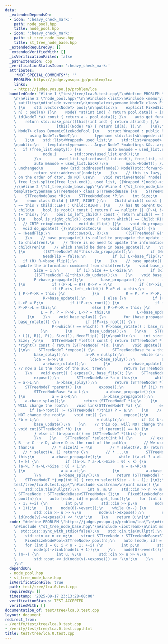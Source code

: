 ```yaml
---
data:
  _extendedDependsOn:
  - icon: ':heavy_check_mark:'
    path: node_pool.hpp
    title: node_pool.hpp
  - icon: ':heavy_check_mark:'
    path: st_tree_node_base.hpp
    title: st_tree_node_base.hpp
  _extendedRequiredBy: []
  _extendedVerifiedWith: []
  _isVerificationFailed: false
  _pathExtension: cpp
  _verificationStatusIcon: ':heavy_check_mark:'
  attributes:
    '*NOT_SPECIAL_COMMENTS*': ''
    PROBLEM: https://judge.yosupo.jp/problem/lca
    links:
    - https://judge.yosupo.jp/problem/lca
  bundledCode: "#line 1 \"test/tree/lca.0.test.cpp\"\n#define PROBLEM \"https://judge.yosupo.jp/problem/lca\"\
    \n\n#line 2 \"node_pool.hpp\"\n\n#include <list>\n#include <memory>\n#include\
    \ <utility>\n#include <vector>\n\ntemplate<typename NodeT> class FixedSizeNodePool\
    \ {\n    std::vector<NodeT> pool;\n\npublic:\n    explicit FixedSizeNodePool(int\
    \ n) : pool(n) {}\n    NodeT *at(int ind) { return pool.data() + ind; }\n    int\
    \ id(NodeT *a) const { return a - pool.data(); }\n    auto get_func() {\n    \
    \    return std::make_pair([this](int ind) { return at(ind); },\n            \
    \                  [this](NodeT *a) { return id(a); });\n    }\n};\n\ntemplate<typename\
    \ NodeT> class DynamicSizeNodePool {\n    struct Wrapped : public NodeT {\n  \
    \      using NodeT::NodeT;\n        typename std::list<Wrapped>::iterator i;\n\
    \    };\n    std::list<Wrapped> used_list;\n    std::list<Wrapped> free_list;\n\
    \npublic:\n    template<typename... Args> NodeT *make(Args &&...arg) {\n     \
    \   if (free_list.empty()) {\n            auto &&node = used_list.emplace_back(std::forward<Args>(arg)...);\n\
    \            node.i      = std::prev(used_list.end());\n            return std::addressof(node);\n\
    \        }\n        used_list.splice(used_list.end(), free_list, std::prev(free_list.end()));\n\
    \        auto &&node = used_list.back();\n        node.~NodeT(); // i remains\
    \ unchanged\n        new (std::addressof(node)) NodeT(std::forward<Args>(arg)...);\n\
    \        return std::addressof(node);\n    }\n    // this is lazy, if sth. relies\
    \ on the order of dtor, do NOT use\n    void retrieve(NodeT *node) {\n       \
    \ free_list.splice(free_list.end(), used_list, ((Wrapped *)node)->i);\n    }\n\
    };\n#line 2 \"st_tree_node_base.hpp\"\n\n#line 4 \"st_tree_node_base.hpp\"\n\n\
    template<typename STTreeNodeT> class STTreeNodeBase {\n    STTreeNodeBase *L;\n\
    \    STTreeNodeBase *R;\n    STTreeNodeBase *P;\n    int Size;\n    bool NeedFlip;\n\
    \n    enum class Child { LEFT, RIGHT };\n    Child which() const { return P->L\
    \ == this ? Child::LEFT : Child::RIGHT; }\n    // has NO parent OR NOT a prefered\
    \ child\n    bool is_root() const { return P == nullptr || (P->L != this && P->R\
    \ != this); }\n    bool is_left_child() const { return which() == Child::LEFT;\
    \ }\n    bool is_right_child() const { return which() == Child::RIGHT; }\n\n \
    \   // CRTP reimplement\n    void do_flip() {}\n    void do_propagate() {}\n \
    \   void do_update() {}\n\nprotected:\n    void base_flip() {\n        NeedFlip\
    \ = !NeedFlip;\n        std::swap(L, R);\n        ((STTreeNodeT &)*this).do_flip();\n\
    \    }\n    // base_propagate() is called to propagate the update information\
    \ to child(ren).\n    // There is no need to update the information combined from\
    \ child(ren)\n    // which should be done in base_update().\n    void base_propagate()\
    \ {\n        ((STTreeNodeT &)*this).do_propagate();\n        if (NeedFlip) {\n\
    \            NeedFlip = false;\n            if (L) L->base_flip();\n         \
    \   if (R) R->base_flip();\n        }\n    }\n    // base_update() is called to\
    \ update the information combined from child(ren).\n    void base_update() {\n\
    \        Size = 1;\n        if (L) Size += L->Size;\n        if (R) Size += R->Size;\n\
    \        ((STTreeNodeT &)*this).do_update();\n    }\n    void base_rotate() {\n\
    \        P->base_propagate();\n        base_propagate();\n        if (is_left_child())\
    \ {\n            if ((P->L = R)) R->P = P;\n            if (!P->is_root()) {\n\
    \                if (P->is_left_child()) P->P->L = this;\n                else\
    \ { P->P->R = this; }\n            }\n            R = P, P = P->P, R->P = this;\n\
    \            R->base_update();\n        } else {\n            if ((P->R = L))\
    \ L->P = P;\n            if (!P->is_root()) {\n                if (P->is_left_child())\
    \ P->P->L = this;\n                else { P->P->R = this; }\n            }\n \
    \           L = P, P = P->P, L->P = this;\n            L->base_update();\n   \
    \     }\n    }\n    void base_splay() {\n        for (base_propagate(); !is_root();\
    \ base_rotate()) {\n            if (!P->is_root()) {\n                P->P->base_propagate();\n\
    \                P->which() == which() ? P->base_rotate() : base_rotate();\n \
    \           }\n        }\n        base_update();\n    }\n\n    STTreeNodeBase()\
    \ : L(), R(), P(), Size(1), NeedFlip() {}\n\npublic:\n    int size() const { return\
    \ Size; }\n\n    STTreeNodeT *left() const { return (STTreeNodeT *)L; }\n    STTreeNodeT\
    \ *right() const { return (STTreeNodeT *)R; }\n\n    void update() { base_update();\
    \ }\n\n    STTreeNodeT *expose() {\n        STTreeNodeBase *a = this, *lca = a;\n\
    \        base_splay();\n        a->R = nullptr;\n        while (a->P) {\n    \
    \        lca = a->P;\n            lca->base_splay();\n            a->P->R = a;\n\
    \            a->base_rotate();\n        }\n        a->base_update();\n       \
    \ // now a is the root of the aux. tree\n        return (STTreeNodeT *)lca;\n\
    \    }\n    void evert() { expose(), base_flip(); }\n    STTreeNodeT *root() {\n\
    \        expose();\n        STTreeNodeBase *a = this;\n        while (a->L) a\
    \ = a->L;\n        a->base_splay();\n        return (STTreeNodeT *)a;\n    }\n\
    \    STTreeNodeT *parent() {\n        expose();\n        if (!L) return nullptr;\n\
    \        STTreeNodeBase *a = L;\n        a->base_propagate();\n        while (a->R)\
    \ {\n            a = a->R;\n            a->base_propagate();\n        }\n    \
    \    a->base_splay();\n        return (STTreeNodeT *)a;\n    }\n    // this op.\
    \ WILL change the root\n    void link(STTreeNodeT *a) {\n        evert();\n  \
    \      if (a->root() != (STTreeNodeT *)this) P = a;\n    }\n    // this op. will\
    \ NOT change the root\n    void cut() {\n        expose();\n        STTreeNodeBase\
    \ *b = L;\n        L                 = nullptr;\n        if (b) b->P = nullptr;\n\
    \        base_update();\n    }\n    // this op. will NOT change the root\n   \
    \ void cut(STTreeNodeT *b) {\n        if (parent() == b) {\n            cut();\n\
    \        } else if (b->parent() == (STTreeNodeT *)this) {\n            b->cut();\n\
    \        }\n    }\n    STTreeNodeT *select(int k) {\n        // example: A -->\
    \ B --> C --> D, where D is the root of the path\n        // We use expose(A)\
    \ than:\n        // * size(A) = 4\n        // * select(A, 0) returns D\n     \
    \   // * select(A, 1) returns C\n        // * ...\n        STTreeNodeBase *a =\
    \ this;\n        a->base_propagate();\n        while ((a->L ? a->L->Size : 0)\
    \ != k) {\n            if ((a->L ? a->L->Size : 0) < k) {\n                k -=\
    \ (a->L ? a->L->Size : 0) + 1;\n                a = a->R;\n            } else\
    \ {\n                a = a->L;\n            }\n            a->base_propagate();\n\
    \        }\n        a->base_splay();\n        return (STTreeNodeT *)a;\n    }\n\
    \    STTreeNodeT *jump(int k) { return select(Size - k - 1); }\n};\n#line 5 \"\
    test/tree/lca.0.test.cpp\"\n#include <iostream>\n\nint main() {\n    std::ios::sync_with_stdio(false);\n\
    \    std::cin.tie(nullptr);\n    int n, m;\n    std::cin >> n >> m;\n    struct\
    \ STTreeNode : STTreeNodeBase<STTreeNode> {};\n    FixedSizeNodePool<STTreeNode>\
    \ pool(n);\n    auto [node, id] = pool.get_func();\n    for (int i = 0; i < n\
    \ - 1; ++i) {\n        int p;\n        std::cin >> p;\n        node(p)->link(node(i\
    \ + 1));\n    }\n    node(0)->evert();\n    while (m--) {\n        int u, v;\n\
    \        std::cin >> u >> v;\n        node(u)->expose();\n        std::cout <<\
    \ id(node(v)->expose()) << '\\n';\n    }\n    return 0;\n}\n"
  code: "#define PROBLEM \"https://judge.yosupo.jp/problem/lca\"\n\n#include \"node_pool.hpp\"\
    \n#include \"st_tree_node_base.hpp\"\n#include <iostream>\n\nint main() {\n  \
    \  std::ios::sync_with_stdio(false);\n    std::cin.tie(nullptr);\n    int n, m;\n\
    \    std::cin >> n >> m;\n    struct STTreeNode : STTreeNodeBase<STTreeNode> {};\n\
    \    FixedSizeNodePool<STTreeNode> pool(n);\n    auto [node, id] = pool.get_func();\n\
    \    for (int i = 0; i < n - 1; ++i) {\n        int p;\n        std::cin >> p;\n\
    \        node(p)->link(node(i + 1));\n    }\n    node(0)->evert();\n    while\
    \ (m--) {\n        int u, v;\n        std::cin >> u >> v;\n        node(u)->expose();\n\
    \        std::cout << id(node(v)->expose()) << '\\n';\n    }\n    return 0;\n\
    }\n"
  dependsOn:
  - node_pool.hpp
  - st_tree_node_base.hpp
  isVerificationFile: true
  path: test/tree/lca.0.test.cpp
  requiredBy: []
  timestamp: '2025-09-17 23:13:28+08:00'
  verificationStatus: TEST_ACCEPTED
  verifiedWith: []
documentation_of: test/tree/lca.0.test.cpp
layout: document
redirect_from:
- /verify/test/tree/lca.0.test.cpp
- /verify/test/tree/lca.0.test.cpp.html
title: test/tree/lca.0.test.cpp
---
```

